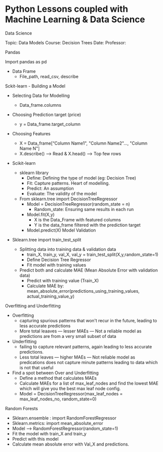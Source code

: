 # Python Lessons coupled with Machine Learning & Data Science
Data Science

Topic: Data Models
Course: Decision Trees
Date:
Professor:

Pandas

Import pandas as pd

* Data Frame
    * File_path, read_csv, describe

Sckit-learn - Building a Model

* Selecting Data for Modelling
    * Data_frame.columns
* Choosing Prediction target (price)
    * y = Data_frame.target_column
* Choosing Features
    * X = Data_frame[“Column Name1", "Column Name2"…, "Column Name N"]
    * X.describe() —> Read & X.head() —> Top few rows
* Scikit-learn
    * sklearn library
        * Define: Defining the type of model (eg: Decision Tree)
        * Fit: Capture patterns. Heart of modelling.
        * Predict: An assumption
        * Evaluate: The validity of the model
    * From sklearn.tree import DecisionTreeRegressor
        * Model = DecisionTreeRegressor(random_state = n)
            * Random_state: Ensuring same results in each run
        * Model.fit(X,y)
            * X is the Data_Frame with featured columns
            * Y is the data_frame filtered with the prediction target
        * Model.predict(X)
Model Validation

* Sklearn.tree import train_test_split
    * Splitting data into training data & validation data
        * train_X, train_y, val_X, val_y = train_test_split(X,y,random_state=1)
        * Define Decision Tree Regressor
        * Fit model with training values
    * Predict both and calculate MAE (Mean Absolute Error with validation data)
        * Predict with training value (Train_X)
        * Calculate MAE by: mean_absolute_error(predictions_using_training_values, actual_training_value_y)

Overfitting and Underfitting

* Overfitting
    * capturing spurious patterns that won't recur in the future, leading to less accurate predictions
    * More total leaaves — lesser MAEs — Not a reliable model as predictions are from a very small subset of data
* Underfitting
    * failing to capture relevant patterns, again leading to less accurate predictions.
    * Less total leaves — higher MAEs — Not reliable model as predications does not capture minute patterns leading to data which is not that useful
* Find a spot between Over and Underfitting
    * Define a method that calculates MAEs
    * Calculate MAEs for a list of max_leaf_nodes and find the lowest MAE which will give you the best max leaf node config.
    * Model = DecisionTreeRegressor(max_leaf_nodes = max_leaf_nodes_no, random_state=0)

Random Forests

* Sklearn.ensemble : import RandomForestRegressor
* Sklearn.metrics: import mean_absolute_error
* Model  —> RandomForestRegressor(random_state=1)
* Fit the model with train_X and train_y
* Predict with this model
* Calculate mean absolute error with Val_X and predictions.
